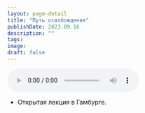 ```yaml
---
layout: page-detail
title: "Путь освобождения"
publishDate: 2023.09.16
description: ""
tags:
image:
draft: false
---
```


<audio title="2023.09.16 - Путь освобождения.mp3" src="https://filer-api.advayta.org/v1.0/public/files/73975" controls=""></audio>

* Открытая лекция в Гамбурге.

  
